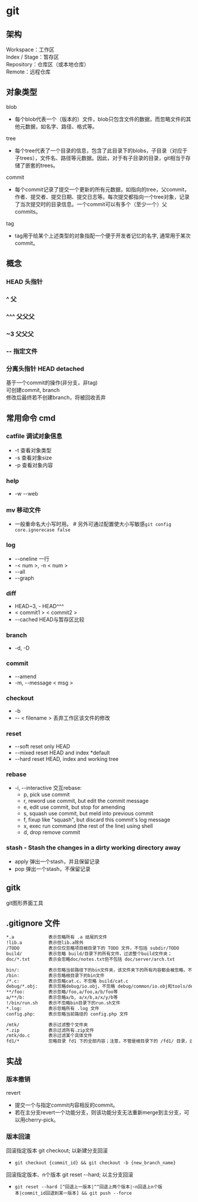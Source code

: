 # git

## 架构

Workspace：工作区  
Index / Stage：暂存区  
Repository：仓库区（或本地仓库）  
Remote：远程仓库  

## 对象类型

blob

- 每个blob代表一个（版本的）文件，blob只包含文件的数据，而忽略文件的其他元数据，如名字、路径、格式等。

tree

- 每个tree代表了一个目录的信息，包含了此目录下的blobs，子目录（对应于子trees），文件名、路径等元数据。因此，对于有子目录的目录，git相当于存储了嵌套的trees。

commit

- 每个commit记录了提交一个更新的所有元数据，如指向的tree，父commit，作者、提交者、提交日期、提交日志等。每次提交都指向一个tree对象，记录了当次提交时的目录信息。一个commit可以有多个（至少一个）父commits。

tag

- tag用于给某个上述类型的对象指配一个便于开发者记忆的名字, 通常用于某次commit。

## 概念

### HEAD    头指针

### ^   父

### ^^^ 父父父

### ~3  父父父

### --  指定文件

### 分离头指针 HEAD detached

基于一个commit的操作(非分支，非tag)  
可创建commit, branch  
修改后最终若不创建branch，将被回收丢弃  

## 常用命令 cmd

### catfile 调试对象信息

- -t    查看对象类型
- -s    查看对象size
- -p    查看对象内容

### help

- -w --web

### mv  移动文件

- 一般重命名大小写时用。 # 另外可通过配置使大小写敏感`git config core.ignorecase false`

### log

- --oneline 一行
- -< num >, -n < num >
- --all
- --graph

### diff

- HEAD~3, - HEAD^^^
- < commit1 > < commit2 >
- --cached HEAD与暂存区比较

### branch

- -d, -D

### commit

- --amend
- -m, --message < msg >

### checkout

- -b
- -- < filename > 丢弃工作区该文件的修改

### reset

- --soft    reset only HEAD
- --mixed   reset HEAD and index    *default
- --hard    reset HEAD, index and working tree

### rebase

- -i, --interactive 交互rebase:
  - p, pick   use commit
  - r, reword use commit, but edit the commit message
  - e, edit   use commit, but stop for amending
  - s, squash use commit, but meld into previous commit
  - f, fixup  like "squash", but discard this commit's log message
  - x, exec   run command (the rest of the line) using shell
  - d, drop   remove commit

### stash - Stash the changes in a dirty working directory away

- apply 弹出一个stash，并且保留记录
- pop   弹出一个stash，不保留记录

## gitk

git图形界面工具

## .gitignore 文件

```bash
*.a             表示忽略所有 .a 结尾的文件
!lib.a          表示但lib.a除外
/TODO           表示仅仅忽略项目根目录下的 TODO 文件，不包括 subdir/TODO
build/          表示忽略 build/目录下的所有文件，过滤整个build文件夹；
doc/*.txt       表示会忽略doc/notes.txt但不包括 doc/server/arch.txt

bin/:           表示忽略当前路径下的bin文件夹，该文件夹下的所有内容都会被忽略，不忽略 bin 文件
/bin:           表示忽略根目录下的bin文件
/*.c:           表示忽略cat.c，不忽略 build/cat.c
debug/*.obj:    表示忽略debug/io.obj，不忽略 debug/common/io.obj和tools/debug/io.obj
**/foo:         表示忽略/foo,a/foo,a/b/foo等
a/**/b:         表示忽略a/b, a/x/b,a/x/y/b等
!/bin/run.sh    表示不忽略bin目录下的run.sh文件
*.log:          表示忽略所有 .log 文件
config.php:     表示忽略当前路径的 config.php 文件

/mtk/           表示过滤整个文件夹
*.zip           表示过滤所有.zip文件
/mtk/do.c       表示过滤某个具体文件
fd1/*           忽略目录 fd1 下的全部内容；注意，不管是根目录下的 /fd1/ 目录，还是某个子目录 /child/fd1/ 目录，都会被忽略；
```

## 实战

### 版本撤销

revert

- 提交一个与指定commit内容相反的commit。
- 若在主分支revert一个功能分支，则该功能分支无法重新merge到主分支，可以用cherry-pick。

### 版本回滚

回滚指定版本 git checkout; 以新建分支回滚

- `git checkout {commit_id} && git checkout -b {new_branch_name}`

回滚指定版本、n个版本 git reset --hard; 以主分支回滚

- `git reset --hard [^回退上一版本|^^回退上两个版本|~n回退上n个版本|commit_id回退到某一版本] && git push --force`
